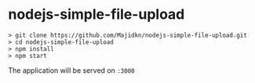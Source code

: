 # nodejs-simple-file-upload

```
> git clone https://github.com/Majidkn/nodejs-simple-file-upload.git
> cd nodejs-simple-file-upload
> npm install
> npm start
```
The application will be served on `:3000`
